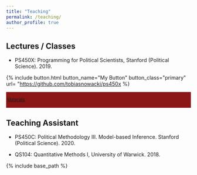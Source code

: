 ```yaml
---
title: "Teaching"
permalink: /teaching/
author_profile: true
---
```


## Lectures / Classes

* PS450X: Programming for Political Scientists, Stanford (Political Science). 2019. 


{% include button.html button_name="My Button" button_class="primary"  url= "https://github.com/tobiasnowacki/ps450x %}

<div style="background-color: #8C1515; color: #ffffff; padding: 3px; font-size: 0.8em;">

[Materials](https://github.com/tobiasnowacki/ps450x)

</div>

## Teaching Assistant

* PS450C: Political Methodology III. Model-based Inference. Stanford (Political Science). 2020.

* QS104: Quantitative Methods I, University of Warwick. 2018.

{% include base_path %}


